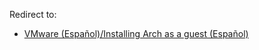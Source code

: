 Redirect to:

*   [VMware (Español)/Installing Arch as a guest (Español)](/index.php/VMware_(Espa%C3%B1ol)/Installing_Arch_as_a_guest_(Espa%C3%B1ol) "VMware (Español)/Installing Arch as a guest (Español)")